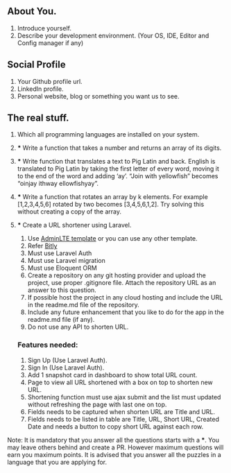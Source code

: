 ## About You.

 1. Introduce yourself.
 2. Describe your development environment. (Your OS, IDE, Editor and Config manager if any)

## Social Profile
 1. Your Github profile url.
 2. LinkedIn profile.
 3. Personal website, blog or something you want us to see.

## The real stuff.
 1. Which all programming languages are installed on your system.
 2. __*__ Write a function that takes a number and returns an array of its digits.
 3. __*__ Write function that translates a text to Pig Latin and back. English is translated to Pig Latin by taking the first letter of every word, moving it to the end of the word and adding ‘ay’. “Join with yellowfish” becomes “oinjay ithway ellowfishyay”.
 4. __*__ Write a function that rotates an array by k elements. For example [1,2,3,4,5,6] rotated by two becomes [3,4,5,6,1,2]. Try solving this without creating a copy of the array.
 5. __*__ Create a URL shortener using Laravel.
    1. Use [AdminLTE template](https://adminlte.io/themes/AdminLTE/index2.html) or you can use any other template.
    2. Refer [Bitly](https://bitly.com)
    3. Must use Laravel Auth
    4. Must use Laravel migration
    5. Must use Eloquent ORM
    6. Create a repository on any git hosting provider and upload the project, use proper .gitignore file. Attach the repository URL as an answer to this question.
    7. If possible host the project in any cloud hosting and include the URL in the readme.md file of the repository.
    8. Include any future enhancement that you like to do for the app in the readme.md file (if any).
    9. Do not use any API to shorten URL.
    
    ### Features needed:
     1. Sign Up (Use Laravel Auth).
     2. Sign In (Use Laravel Auth).
     3. Add 1 snapshot card in dashboard to show total URL count.
     4. Page to view all URL shortened with a box on top to shorten new URL.
     5. Shortening function must use ajax submit and the list must updated without refreshing the page with last one on top.
     6. Fields needs to be captured when shorten URL are Title and URL.
     7. Fields needs to be listed in table are Title, URL, Short URL, Created Date and needs a button to copy short URL against each row.


Note: It is mandatory that you answer all the questions starts with a __*__. You may leave others behind and
create a PR. However maximum questions will earn you maximum points. It is advised that you answer
all the puzzles in a language that you are applying for.
